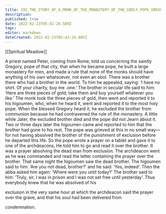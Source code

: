 ```yaml
---
title: 192_THE_STORY_OF_A_MONK_OF_THE_MONASTERY_OF_THE_GODLY_POPE_GREGORY_AND_OF_HOW_HE_WAS_ABSOLVED_OF_EXCOMMUNICATION_AFTER_DEATH
description: 
published: true
date: 2022-02-23T05:42:26.589Z
tags: 
editor: markdown
dateCreated: 2022-02-23T05:42:24.805Z
---
```


[[Spiritual Meadow]]
 
A priest named Peter, coming from Rome, told us concerning the saintly Gregory, pope of that city, that when he became pope, he built a large monastery for men, and made a rule that none of the monks should have anything of his own whatsoever, not even an obol. There was a brother there who had a brother in the world. To him he appealed, saying: ‘I have no shirt. Of your charity, buy me .one.’ The brother in secular life said to him: ‘Here are three pieces of gold; take them and buy yourself whatever you like.’ The monk took the three pieces of gold, then went and reported it to his higoumen, who, when he heard it, went and reported it to the most holy pope. When the blessed Gregory heard it, he excluded the brother from communion because he had contravened the rule of the monastery. A little while Jater, the excluded brother died and the pope did not Jearn about it. Two or three days later the higoumen came and reported to him that the brother had gone to his rest. The pope was grieved at this in no small way—for not having absolved the brother of the punishment of exclusion before he departed this life. So the pope wrote a prayer on a tablet and gave it to one of the archdeacons, He told him to go and read it over the brother. It was a prayer absolving the dead man from exclusion. The archdeacon went as he was commanded and read the letter containing the prayer over the brother. That same night the higoumen saw the dead brother. The higoumen said to him: ‘Are you not dead, brother?’ and he said: ‘Yes, indeed’. Then the abba asked him again: ‘Where were you until today?’ The brother said to him: ‘Truly, sir, I was in prison and I was not set free until yesterday’. Thus everybody knew that he was absolved of his  
 
exclusion in the very same hour at which the archdeacon said the prayer over the grave, and that his soul had been delivered from  
 
condemnation.
